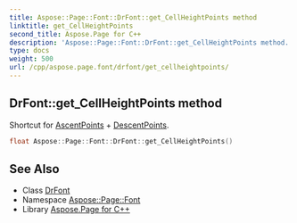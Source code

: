 ```yaml
---
title: Aspose::Page::Font::DrFont::get_CellHeightPoints method
linktitle: get_CellHeightPoints
second_title: Aspose.Page for C++
description: 'Aspose::Page::Font::DrFont::get_CellHeightPoints method. Shortcut for AscentPoints + DescentPoints in C++.'
type: docs
weight: 500
url: /cpp/aspose.page.font/drfont/get_cellheightpoints/
---
```

## DrFont::get_CellHeightPoints method


Shortcut for [AscentPoints](../) + [DescentPoints](../).

```cpp
float Aspose::Page::Font::DrFont::get_CellHeightPoints()
```

## See Also

* Class [DrFont](../)
* Namespace [Aspose::Page::Font](../../)
* Library [Aspose.Page for C++](../../../)
